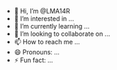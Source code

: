 - 👋 Hi, I’m @LMA14R
- 👀 I’m interested in ...
- 🌱 I’m currently learning ...
- 💞️ I’m looking to collaborate on ...
- 📫 How to reach me ...
- 😄 Pronouns: ...
- ⚡ Fun fact: ...

<!---
LMA14R/LMA14R is a ✨ special ✨ repository because its `README.md` (this file) appears on your GitHub profile.
You can click the Preview link to take a look at your changes.
--->
